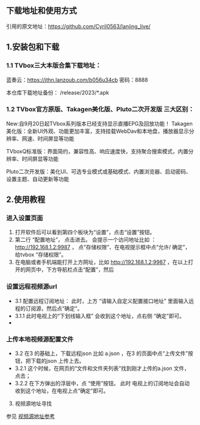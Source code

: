 ## 下载地址和使用方式
引用的原文地址：https://github.com/Cyril0563/lanjing_live/

## 1.安装包和下载

### 1.1 TVbox三大本版合集下载地址：
蓝奏云：https://jthn.lanzoub.com/b056u34cb 密码：8888

本仓库下载地址备份： /release/2023/*.apk

### 1.2 TVbox官方原版、Takagen美化版、Pluto二次开发版 三大区别：
New:自9月20日起TVbox系列版本已经支持显示直播EPG及回放功能！
Takagen美化版：全新UI外观、功能更加丰富，支持挂载WebDav和本地盘，播放器显示分辨率、网速、时间屏显等功能

TVboxQ标准版：界面简约，兼容性高、响应速度快，支持聚合搜索模式，内置分辨率、时间屏显等功能

Pluto二次开发版：美化UI、可选专业模式或基础模式、内置浏览器、启动密码、设置主题、自动更新等功能



## 2.使用教程

### 进入设置页面
1. 打开软件后可以看到第四个板块为“设置”，点击“设置”按钮。
2. 第二行 “配置地址”， 点击进去。 会提示一个访问地址比如 ： http://192.168.1.2:9987 ， 点“存储权限”、在电视提示框中点“允许/ 确定”，给tvbox “存储权限”。
3. 在电脑或者手机端能打开上方网址，比如 http://192.168.1.2:9987 ，在以上打开的网页中，下方导航栏点击“配置”，然后

### 设置远程视频源url
- 3.1 配置远程订阅地址： 此时，上方 “请输入自定义配置接口地址” 里面输入远程的订阅源，然后点“确定”。
- 3.1.1 此时电视上的“下划线输入框” 会收到这个地址，点右侧 “确定”即可。
- 
### 上传本地视频源配置文件
- 3.2 在3 的基础上，下载远程json 比如 a.json ，在3 的页面中点“上传文件”按钮，把下载的json 上传上去。
- 3.2.1 这个时候，在网页的“文件和文件夹列表”找到刚才上传的a.json 文件，点击；
- 3.2.2 在下方弹出的浮层中，点 “使用”按钮。  此时 电视上的订阅地址会自动收到这个地址，在电视上点“确定”即可。

3. 视频源地址寻找

参见 [视频源地址参考](source.md)
